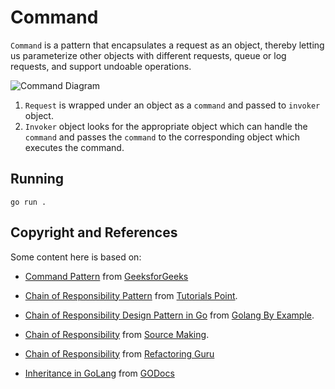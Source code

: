 # Command
`Command` is a pattern that encapsulates a request as an object, thereby letting us parameterize other objects with different requests, queue or log requests, and support undoable operations.

![Command Diagram](https://raw.githubusercontent.com/marcelkohl/go-design-patterns/main/Command/diagram.png)

1. `Request` is wrapped under an object as a `command` and passed to `invoker` object.
2. `Invoker` object looks for the appropriate object which can handle the `command` and passes the `command` to the corresponding object which executes the command.

## Running
```
go run .
```

## Copyright and References
Some content here is based on:

- [Command Pattern](https://www.geeksforgeeks.org/command-pattern/) from [GeeksforGeeks](https://www.geeksforgeeks.org)


- [Chain of Responsibility Pattern](https://www.tutorialspoint.com/design_pattern/chain_of_responsibility_pattern.htm) from [Tutorials Point](https://www.tutorialspoint.com).
- [Chain of Responsibility Design Pattern in Go](https://golangbyexample.com/chain-of-responsibility-design-pattern-in-golang//) from [Golang By Example](https://golangbyexample.com).
- [Chain of Responsibility](https://sourcemaking.com/design_patterns/chain_of_responsibility) from [Source Making](https://sourcemaking.com).
- [Chain of Responsibility](https://refactoring.guru/design-patterns/chain-of-responsibility) from [Refactoring Guru](https://refactoring.guru)
- [Inheritance in GoLang](https://golangdocs.com/inheritance-in-golang) from [GODocs](https://golangdocs.com)
